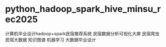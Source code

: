 # python_hadoop_spark_hive_minsu_rec2025
计算机毕业设计hadoop+spark民宿推荐系统 民宿数据分析可视化大屏 民宿爬虫 民宿大数据 知识图谱 机器学习 大数据毕业设计
